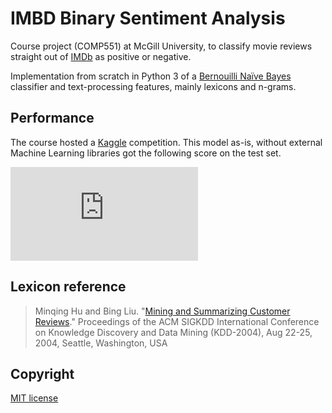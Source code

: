 # IMBD Binary Sentiment Analysis
Course project (COMP551) at McGill University, to classify movie reviews straight out of [IMDb](https://www.imdb.com/) as positive or negative. 

Implementation from scratch in Python 3 of a [Bernouilli Naïve Bayes](https://en.wikipedia.org/wiki/Naive_Bayes_classifier#Bernoulli_naive_Bayes) classifier and text-processing features, mainly lexicons and n-grams.

## Performance
The course hosted a [Kaggle](https://www.kaggle.com/) competition.
This model as-is, without external Machine Learning libraries got the following score on the test set.

![F1 Score](https://latex.codecogs.com/gif.latex?F_1=&space;0.86693)

## Lexicon reference
>Minqing Hu and Bing Liu. "[Mining and Summarizing Customer Reviews](https://www.cs.uic.edu/~liub/publications/kdd04-revSummary.pdf)."
Proceedings of the ACM SIGKDD International Conference on Knowledge 
Discovery and Data Mining (KDD-2004), Aug 22-25, 2004, Seattle, 
Washington, USA

## Copyright
[MIT license](LICENSE.md)
